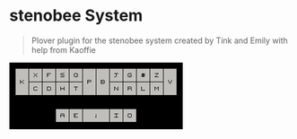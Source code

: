 # stenobee System

> Plover plugin for the stenobee system created by Tink and Emily with help from Kaoffie

![stenobee system layout](newlayout.png)
